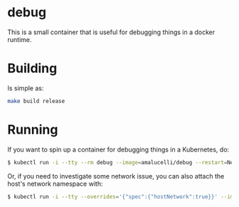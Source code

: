 # debug

This is a small container that is useful for debugging things in a docker runtime.

# Building

Is simple as:

```sh
make build release
```

# Running

If you want to spin up a container for debugging things in a Kubernetes, do:

```sh
$ kubectl run -i --tty --rm debug --image=amalucelli/debug --restart=Never -- bash
```

Or, if you need to investigate some network issue, you can also attach the host's network namespace with:

```sh
$ kubectl run -i --tty --overrides='{"spec":{"hostNetwork":true}}' --image=amalucelli/debug --restart=Never -- bash
```
